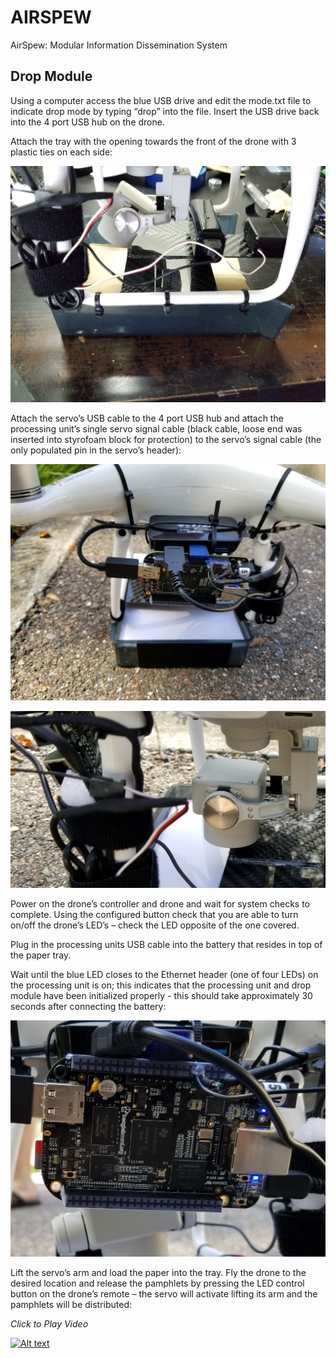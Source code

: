 
# AIRSPEW
AirSpew: Modular Information Dissemination System

## Drop Module
Using a computer access the blue USB drive and edit the mode.txt file to indicate drop mode by typing “drop” into the file. Insert the USB drive back into the 4 port USB hub on the drone.

Attach the tray with the opening towards the front of the drone with 3 plastic ties on each side:

![FTG AirSpew Logo](/media/pictures/Drop-Side-A.jpg)

Attach the servo’s USB cable to the 4 port USB hub and attach the processing unit’s single servo signal cable (black cable, loose end was inserted into styrofoam block for protection) to the servo’s signal cable (the only populated pin in the servo’s header):

![FTG AirSpew Logo](/media/pictures/Drop-to-PU.jpg)

![FTG AirSpew Logo](/media/pictures/Drop_Connection.jpg)

Power on the drone’s controller and drone and wait for system checks to complete. Using the configured button check that you are able to turn on/off the drone’s LED’s – check the LED opposite of the one covered.

Plug in the processing units USB cable into the battery that resides in top of the paper tray.

Wait until the blue LED closes to the Ethernet header (one of four LEDs) on the processing unit is on; this indicates that the processing unit and drop module have been initialized properly - this should take approximately 30 seconds after connecting the battery:

![FTG AirSpew Logo](/media/pictures/Ready-LED.jpg)

Lift the servo’s arm and load the paper into the tray. Fly the drone to the desired location and release the pamphlets by pressing the LED control button on the drone’s remote – the servo will activate lifting its arm and the pamphlets will be distributed:

*Click to Play Video*

[![Alt text](https://img.youtube.com/vi/i6GVxcWTZi0/0.jpg)](https://www.youtube.com/watch?v=i6GVxcWTZi0)


